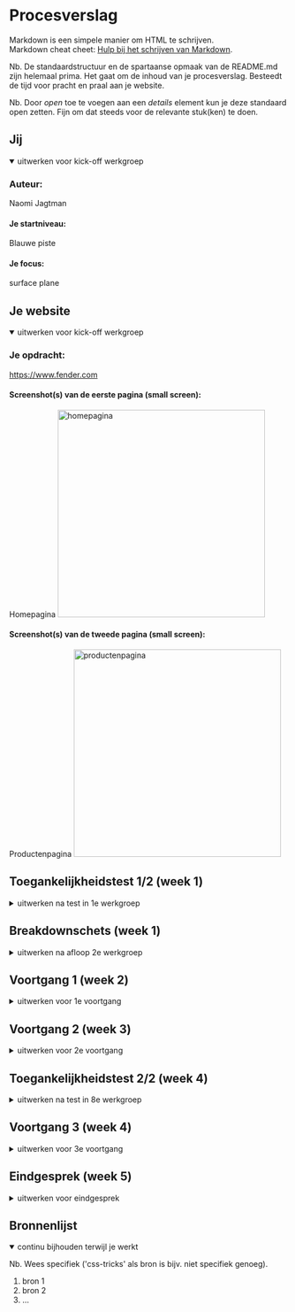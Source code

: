 # Procesverslag
Markdown is een simpele manier om HTML te schrijven.  
Markdown cheat cheet: [Hulp bij het schrijven van Markdown](https://github.com/adam-p/markdown-here/wiki/Markdown-Cheatsheet).

Nb. De standaardstructuur en de spartaanse opmaak van de README.md zijn helemaal prima. Het gaat om de inhoud van je procesverslag. Besteedt de tijd voor pracht en praal aan je website.

Nb. Door *open* toe te voegen aan een *details* element kun je deze standaard open zetten. Fijn om dat steeds voor de relevante stuk(ken) te doen.





## Jij

<details open>
  <summary>uitwerken voor kick-off werkgroep</summary>

  ### Auteur:
  Naomi Jagtman

  #### Je startniveau:
  Blauwe piste

  #### Je focus:
  surface plane
 
</details>





## Je website

<details open>
  <summary>uitwerken voor kick-off werkgroep</summary>

  ### Je opdracht:
  https://www.fender.com

  #### Screenshot(s) van de eerste pagina (small screen): 
  Homepagina
  <img src="readme-images/fenderhomepage.png" width="375px" alt="homepagina">

  #### Screenshot(s) van de tweede pagina (small screen):
  Productenpagina
  <img src="readme-images/fenderproductpage.png" width="375px" alt="productenpagina">
 
</details>



## Toegankelijkheidstest 1/2 (week 1)

<details>
  <summary>uitwerken na test in 1e werkgroep</summary>

  ### Bevindingen
  Lijst met je bevindingen die in de test naar voren kwamen:

  #### Screenreader
  De narrator leest dingen op die niet op de website te zien zijn (misschien tekst uit een menu?). Ook is er bij de producten gebruikt gemaakt van 2 links (een foto en tekst), dus dit wordt twee keer opgelezen. Kopjes zoals 'accesories' en 'what's new worden overgeslagen. De kleur op de productpagina wordt opgelezen als 'group' ipv dat de kleur wordt opgelezen. Dit is erg verwarrend als de gebruiker een product wilt kopen. De tekst op de productpagina (omschrijving) wordt helemaal niet opgelezen. 


  De problemen kunnen worden opgelost door goede benamingen te geven aan bepaalde elementen. Ook moet de kleur anders worden weergegeven, zo weet je nog steeds helemaal niks. Sommige linkjes die in tweeen verdeeld zijn kunnen als 1 link gemaakt worden, dit kost weer tijd.


  #### Muis en Toetsenbord 
  Met een toetsenbord navigeren door de website van fender is opzich prima, alleen bij een paar bepaalde afbeeldingen kan je het 'hokje' wel kwijtraken. De volgorde van het tabben is logisch. Op de productpagina is het een ander verhaal. Je ziet het 'hokje' wel goed, alleen je kan nergens op 'klikken' met de enter toets. Je kan dus bijvoorbeeld geen andere foto van het product bekijken. Een andere kleur selecteren met de enter toets kan dan weer wel. Als je in de nav bar bent en je klikt op enter ga je gelijk naar een andere pagina ipv dat je een submenu te zien krijgt.

  Om dit beter te maken kan het 'hokje' die je ziet als je door de site tabt best wel wat duidelijker gemaakt worden. Dit voorkomt verwarring. Ook is het belangrijk dat je met de tabtoets ook de andere productfoto's aanklikbaar maakt.

  #### Motoriek (shocks, elastiekjes)
  De tekst onder de foto's is niet helemaal aanklikbaar op de website. Als je een motorisch probleem hebt, is het wel fijn dat je een groot klikgebied hebt. 

  Om dit beter te maken is het goed om de gehele afbeelding + tekst van een product klikbaar te maken. 


  #### Visueel (brillen, contrast, kleurenblind, dark/light). 
  Met de bril waardoor je wazig ziet zijn de kleine letters niet zo goed te lenzen (vooral die onder productlinks en de productbeschrijving).  Met de accessebility test op de inspector op google chrome is de website op alle standen goed te lezen.
  Ook zijn er in veel links op de homepagina geen states gebruikt. Hierdoor krijgt de gebruiker geen feedback waar de muis op staat (:hoover state).

  Om dit beter te maken kan het lettertype wat groter gemaakt worden en kunnen er states worden toegevoegd. 

</details>



## Breakdownschets (week 1)

<details>
  <summary>uitwerken na afloop 2e werkgroep</summary>

  ### de hele pagina: 
  <img src="readme-images/dummy-plaatje.jpg" width="375px" alt="breakdown van de hele pagina">

  ### dynamisch deel (bijv menu): 
  <img src="readme-images/dummy-plaatje.jpg" width="375px" alt="breakdown van een dynamisch deel">

  ### wellicht nog een dynamisch deel (bijv filter): 
  <img src="readme-images/dummy-plaatje.jpg" width="375px" alt="breakdown van nog een dynamisch deel">

</details>





## Voortgang 1 (week 2)

<details>
  <summary>uitwerken voor 1e voortgang</summary>

  ### Stand van zaken
  Ik vind het tot nu toe vooral lastig. Ik ben al een aantal dagen aan het worstelen om mijn html goed te krijgen. Tot nu toe heb ik dit :
  <img src="readme-images/screenshotcode1.png" alt="code nav en eerste deel van de homepagina">
  <img src="readme-images/screenshotcode2.png" alt="code productenlijst">
  maar ik heb het idee dat het nog steeds niet klopt. Om te kunnen beginnen aan mijn css wil ik natuurlijk eerst dat mijn HTML goed staat voordat ik het weer allemaal opnieuw zou moeten doen. 
  
  Tot nu toe ziet de website die ik heb gemaakt (met puur HTML en een klein beetje css) er zo uit:
  <img src="readme-images/sitetotnutoe.png" alt="Site tot nu toe">

  ### Agenda voor meeting
  samen met je groepje opstellen

  | student 1      | student 2          | student 3    | student 4        |
  | HTML           | HTML/CSS           | positioneren | ?       |


  ### Verslag van meeting
  hier na afloop snel de uitkomsten van de meeting vastleggen

  - HTML doorgelopen, klopt nu dus kan verder met de css en de pagina vormgeven.
  - uitleg gekregen over positioneren

</details>





## Voortgang 2 (week 3)

<details>
  <summary>uitwerken voor 2e voortgang</summary>

  ### Stand van zaken
  Gaat al wel wat beter dan vorige week en ik ben ook verder (heb nu ook een tweede pagina, maar wel alleen de HTML) alleen ik ben wel bang dat ik het niet af ga krijgen in de anderhalve week die we nog hebben, het lijkt allemaal wat veel voor de tijd die we ervoor hebben. 

  Homepage van mijn site tot nu toe:
  <img src="readme-images/websiteweek3.png" alt="Site in week 3">


  ### Agenda voor meeting
  samen met je groepje opstellen

  | student 1      | student 2          | student 3            | student 4        |
  | HTML/CSS       | Waar sta ik?       | Ben ik goed op weg?  | Grid             |
 

  ### Verslag van meeting
  hier na afloop snel de uitkomsten van de meeting vastleggen

  - Veel nuttige vragen kunnen stellen over css dingen en soort van geleerd hoe je calc moet gebruiken. Ben voor de rest redelijk goed op weg. 
</details>





## Toegankelijkheidstest 2/2 (week 4)

<details>
  <summary>uitwerken na test in 8e werkgroep</summary>

  ### Bevindingen
  Lijst met je bevindingen die in de test naar voren kwamen (geef ook aan wat er verbeterd is):

  #### Screenreader
  Hij leest in mijn site 2x dezelfde tekst op (van een plaatje en een link) omdat de alt tekst hetzelfde is als de link S

  Hier een omschrijving van hoe het opgelost kan worden (met indien nodig afbeeldingen)


  #### Muis en Toetsenbord 
  Hier korte omschrijving (met indien nodig afbeeldingen)

  Hier een omschrijving van hoe het opgelost kan worden (met indien nodig afbeeldingen)


  #### Motoriek (shocks, elastiekjes)
  Hier korte omschrijving (met indien nodig afbeeldingen)

  Hier een omschrijving van hoe het opgelost kan worden (met indien nodig afbeeldingen)


  #### Visueel (brillen, contrast, kleurenblind, dark/light). 
  Hier korte omschrijving (met indien nodig afbeeldingen)

  Hier een omschrijving van hoe het opgelost kan worden (met indien nodig afbeeldingen)

</details>





## Voortgang 3 (week 4)

<details>
  <summary>uitwerken voor 3e voortgang</summary>

  ### Stand van zaken
  hier dit ging goed & dit was lastig (neem ook screenshots op van delen van je website en code)


  ### Agenda voor meeting
  samen met je groepje opstellen

  | student 1      | student 2          | student 3    | student 4        |
  | ---            | ---                | ---          | ---              |
  | dit bespreken  | en dit             | en ik dit    | en dan ik dat    |
  | en dat ook nog | dit als er tijd is | nog een punt | dit wil ik zeker |
  | ...            | ...                | ...          | ...              |


  ### Verslag van meeting
  hier na afloop snel de uitkomsten van de meeting vastleggen

  - punt 1
  - punt 2
  - nog een punt
  - ...

</details>





## Eindgesprek (week 5)

<details>
  <summary>uitwerken voor eindgesprek</summary>

  ### Je uitkomst - karakteristiek screenshots:
  <img src="readme-images/dummy-plaatje.jpg" width="375px" alt="uitomst opdracht 1">


  ### Dit ging goed/Heb ik geleerd: 
  Korte omschrijving met plaatjes

  <img src="readme-images/dummy-plaatje.jpg" width="375px" alt="top">


  ### Dit was lastig/Is niet gelukt:
  Korte omschrijving met plaatjes

  <img src="readme-images/dummy-plaatje.jpg" width="375px" alt="bummer">
</details>





## Bronnenlijst

<details open>
  <summary>continu bijhouden terwijl je werkt</summary>

  Nb. Wees specifiek ('css-tricks' als bron is bijv. niet specifiek genoeg).

  1. bron 1
  2. bron 2
  3. ...

</details>